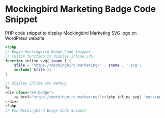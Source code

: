 # Mockingbird Marketing Badge Code Snippet
PHP code snippet to display Mockingbird Marketing SVG logo on WordPress website

```php
<?php
// Begin Mockingbird Badge Code Snippet
// Custom function to display inline SVG
function inline_svg( $name ) {
	$file = 'https://mockingbird.marketing/' . $name . '.svg';
	include( $file );
}

// Display inline SVG markup
?>
<div class="mb-badge">
    <a href="https://mockingbird.marketing/"><?php inline_svg( 'mockingbird-footer-logo' ); ?></a>
</div>
<?php
// End Mockingbird Badge Code Snippet
```
